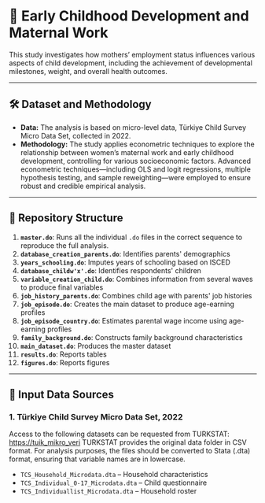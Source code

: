# 🧠 Early Childhood Development and Maternal Work
This study investigates how mothers’ employment status influences various aspects of child development, including the achievement of developmental milestones, weight, and overall health outcomes.
 
---

## 🛠️ Dataset and Methodology

- **Data:** The analysis is based on micro-level data,  Türkiye Child Survey Micro Data Set, collected in 2022.   
- **Methodology:** The study applies econometric techniques to explore the relationship between women’s maternal work and early childhood development, controlling for various socioeconomic factors. Advanced econometric techniques—including OLS and logit regressions, multiple hypothesis testing, and sample reweighting—were employed to ensure robust and credible empirical analysis. 

---

## 📂 Repository Structure

1. **`master.do`**: Runs all the individual `.do` files in the correct sequence to reproduce the full analysis.
2.  **`database_creation_parents.do`**: Identifies parents' demographics
3. **`years_schooling.do`**: Imputes years of schooling based on ISCED
4. **`database_childw'x'.do`**: Identifies respondents' children
5. **`variable_creation_child.do`**: Combines information from several waves to produce final variables
6. **`job_history_parents.do`**: Combines child age with parents' job histories
7. **`job_episode.do`**: Creates the main dataset to produce age-earning profiles
8. **`job_episode_country.do`**: Estimates parental wage income using age-earning profiles
9. **`family_background.do`**: Constructs family background characteristics
10. **`main_dataset.do`**: Produces the master dataset
11. **`results.do`**: Reports tables
12. **`figures.do`**: Reports figures

---

## 📂 Input Data Sources

### 1. Türkiye Child Survey Micro Data Set, 2022

Access to the following datasets can be requested from TURKSTAT: [https://tuik_mikro_veri](https://www.tuik.gov.tr/Kurumsal/Mikro_Veri)
TURKSTAT provides the original data folder in CSV format. For analysis purposes, the files should be converted to Stata (.dta) format, ensuring that variable names are in lowercase.

- `TCS_Household_Microdata.dta` – Household characteristics
- `TCS_Individual_0-17_Microdata.dta` – Child questionnaire 
- `TCS_Individuallist_Microdata.dta` – Household roster



